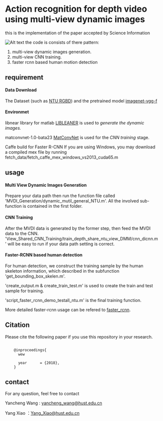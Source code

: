 # Action recognition for depth video using multi-view dynamic images
this is the implementation of the paper accepted by Science Information

![Alt text](https://github.com/3huo/MVDI/Pipline.png)
the code is consists of there pattern: 

1. multi-view dynamic images generation. 
2. multi-view CNN training.
3. faster rcnn based human motion detection 


## requirement
#### Data Download
The Dataset (such as [NTU RGBD](http://rose1.ntu.edu.sg/Datasets/actionRecognition.asp)) and the pretrained model [imagenet-vgg-f](http://www.vlfeat.org/matconvnet/pretrained/)

#### Environmet
libnear library for matlab [LIBLEANER](https://www.csie.ntu.edu.tw/~cjlin/liblinear/) is used to *generate the dynamic images.*

matconvnet-1.0-bata23 [MatConvNet](http://www.vlfeat.org/matconvnet/download/) is used for the *CNN training* stage. 

Caffe build for Faster R-CNN
  If you are using Windows, you may download a compiled mex file by running
fetch\_data/fetch\_caffe\_mex\_windows\_vs2013\_cuda65.m
## usage
#### Multi View Dynamic Images Generation
Prepare your data path then run the function file called 'MVDI_Generation/dynamic\_mutil\_general\_NTU.m'. All the involved sub-function is contained in the first folder.

#### CNN Training
After the MVDI data is generated by the former step, then feed the MVDI data to the CNN. 'View\_Shared\_CNN\_Training/train\_depth\_share\_ntu\_view_DMM/cnn\_dicnn.m' will be easy to run if your data path setting is correct.

#### Faster-RCNN based human detection 

For human detection, we construct the training sample by the human skeleton information, which described in the subfunction 'get\_bounding\_box\_skelen.m'.

'create_output.m & create\_train\_test.m' is used to create the train and test sample for training.

'script\_faster\_rcnn\_demo\_testall_ntu.m' is the final training function.
       
More detailed faster-rcnn usage can be refered to [faster_rcnn](https://github.com/ShaoqingRen/faster_rcnn).


## Citation
Please cite the following paper if you use this repository in your research.

```

	@inproceedings{
	  wew

  	  year      = {2018},
	}

```

## contact

For any question, feel free to contact

Yancheng Wang    : yancheng_wang@hust.edu.cn

Yang Xiao        ：Yang_Xiao@hust.edu.cn
